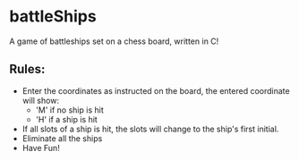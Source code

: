 # battleShips
A game of battleships set on a chess board, written in C!

## Rules:
- Enter the coordinates as instructed on the board, the entered coordinate will show:
  - 'M' if no ship is hit
  - 'H' if a ship is hit
- If all slots of a ship is hit, the slots will change to the ship's first initial.
- Eliminate all the ships
- Have Fun!
